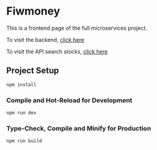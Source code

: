 # Fiwmoney

This is a frontend page of the full microservices project.

To visit the backend, [click here](https://github.com/marina-msl/Fiwmoney)

To visit the API search stocks, [click here](https://github.com/marina-msl/search-stock-api)

## Project Setup

```sh
npm install
```

### Compile and Hot-Reload for Development

```sh
npm run dev
```

### Type-Check, Compile and Minify for Production

```sh
npm run build
```

